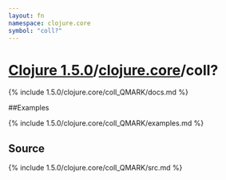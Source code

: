 ```yaml
---
layout: fn
namespace: clojure.core
symbol: "coll?"
---
```


# [Clojure 1.5.0](../../)/[clojure.core](../)/coll?

{% include 1.5.0/clojure.core/coll_QMARK/docs.md %}

##Examples

{% include 1.5.0/clojure.core/coll_QMARK/examples.md %}
## Source
{% include 1.5.0/clojure.core/coll_QMARK/src.md %}

